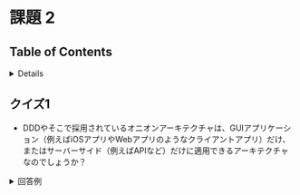 # 課題 2

## Table of Contents
<!-- START doctoc generated TOC please keep comment here to allow auto update -->
<!-- DON'T EDIT THIS SECTION, INSTEAD RE-RUN doctoc TO UPDATE -->
<details>
<summary>Details</summary>

- [クイズ1](#%E3%82%AF%E3%82%A4%E3%82%BA1)

</details>
<!-- END doctoc generated TOC please keep comment here to allow auto update -->

## クイズ1

- DDDやそこで採用されているオニオンアーキテクチャは、GUIアプリケーション（例えばiOSアプリやWebアプリのようなクライアントアプリ）だけ、またはサーバーサイド（例えばAPIなど）だけに適用できるアーキテクチャなのでしょうか？

<details><summary>回答例</summary>

- きちんとした回答は見つけられませんでしたが、以下が浦川の認識です。
- Webだと基本的にはサーバーサイドがメインとあるが、クライアントにも適用できないわけではない認識。この層はクライアント、この層はサーバーサイドというように分かれているわけではなく、クライアントでもサーバーサイドでもどの層も存在しうるという認識で正しいか？
    - 例えば、iOSアプリのようなクライアントアプリでは、直接データアクセスをせずにAPIを介すことがほとんどではないかと思うが、ローカルストレージ（KeychainやUserDefaults、Realm、CoreDataなど端末内、Webアプリでいうとおそらくローカルストレージ）にデータを保存する場合などはインフラ層などの考えがそのまま適用できる
    - 逆に、サーバーサイドのAPIは、GUIはないものの、APIのI/F部分はクライアントとのリクエスト/レスポンスであるため、サーバーサイドだからプレゼンテーション層が存在しないというわけでもない認識

- 参考
  - [クライアントサイドとサーバーサイドをオニオンアーキテクチャに当てはめようとしたときの相関についてのlittle_handsさん回答](https://twitter.com/little_hand_s/status/1219052238284320768)
  - [little_hands/ddd-q-and-a](https://github.com/little-hands/ddd-q-and-a/issues/282)

</details>